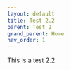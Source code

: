 ```yaml
---
layout: default
title: Test 2.2
parent: Test 2
grand_parent: Home
nav_order: 1
---
```

This is a test 2.2.